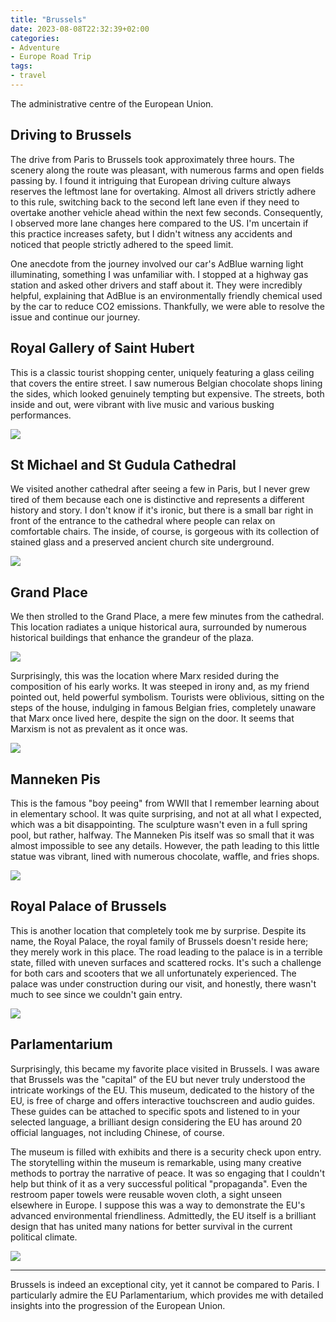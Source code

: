 ```yaml
---
title: "Brussels"
date: 2023-08-08T22:32:39+02:00
categories:
- Adventure
- Europe Road Trip
tags:
- travel
---
```


The administrative centre of the European Union.

## Driving to Brussels

The drive from Paris to Brussels took approximately three hours. The scenery along the route was pleasant, with numerous farms and open fields passing by. I found it intriguing that European driving culture always reserves the leftmost lane for overtaking. Almost all drivers strictly adhere to this rule, switching back to the second left lane even if they need to overtake another vehicle ahead within the next few seconds. Consequently, I observed more lane changes here compared to the US. I'm uncertain if this practice increases safety, but I didn't witness any accidents and noticed that people strictly adhered to the speed limit.

One anecdote from the journey involved our car's AdBlue warning light illuminating, something I was unfamiliar with. I stopped at a highway gas station and asked other drivers and staff about it. They were incredibly helpful, explaining that AdBlue is an environmentally friendly chemical used by the car to reduce CO2 emissions. Thankfully, we were able to resolve the issue and continue our journey.

## Royal Gallery of Saint Hubert

This is a classic tourist shopping center, uniquely featuring a glass ceiling that covers the entire street. I saw numerous Belgian chocolate shops lining the sides, which looked genuinely tempting but expensive. The streets, both inside and out, were vibrant with live music and various busking performances.

![](https://cdn.jsdelivr.net/gh/declan-haojin/blog-image@master/2023/202308081348779.webp)

## St Michael and St Gudula Cathedral

We visited another cathedral after seeing a few in Paris, but I never grew tired of them because each one is distinctive and represents a different history and story. I don't know if it's ironic, but there is a small bar right in front of the entrance to the cathedral where people can relax on comfortable chairs. The inside, of course, is gorgeous with its collection of stained glass and a preserved ancient church site underground.

![](https://cdn.jsdelivr.net/gh/declan-haojin/blog-image@master/2023/202308081350969.webp)

## Grand Place

We then strolled to the Grand Place, a mere few minutes from the cathedral. This location radiates a unique historical aura, surrounded by numerous historical buildings that enhance the grandeur of the plaza.

![](https://cdn.jsdelivr.net/gh/declan-haojin/blog-image@master/2023/202308081353145.webp)

Surprisingly, this was the location where Marx resided during the composition of his early works. It was steeped in irony and, as my friend pointed out, held powerful symbolism. Tourists were oblivious, sitting on the steps of the house, indulging in famous Belgian fries, completely unaware that Marx once lived here, despite the sign on the door. It seems that Marxism is not as prevalent as it once was.

![](https://cdn.jsdelivr.net/gh/declan-haojin/blog-image@master/2023/202308081357310.webp)

## Manneken Pis

This is the famous "boy peeing" from WWII that I remember learning about in elementary school. It was quite surprising, and not at all what I expected, which was a bit disappointing. The sculpture wasn't even in a full spring pool, but rather, halfway. The Manneken Pis itself was so small that it was almost impossible to see any details. However, the path leading to this little statue was vibrant, lined with numerous chocolate, waffle, and fries shops.

![](https://cdn.jsdelivr.net/gh/declan-haojin/blog-image@master/2023/202308081411336.webp)

## Royal Palace of Brussels

This is another location that completely took me by surprise. Despite its name, the Royal Palace, the royal family of Brussels doesn't reside here; they merely work in this place. The road leading to the palace is in a terrible state, filled with uneven surfaces and scattered rocks. It's such a challenge for both cars and scooters that we all unfortunately experienced. The palace was under construction during our visit, and honestly, there wasn't much to see since we couldn't gain entry.

![](https://cdn.jsdelivr.net/gh/declan-haojin/blog-image@master/2023/202308081415763.webp)

## Parlamentarium

Surprisingly, this became my favorite place visited in Brussels. I was aware that Brussels was the "capital" of the EU but never truly understood the intricate workings of the EU. This museum, dedicated to the history of the EU, is free of charge and offers interactive touchscreen and audio guides. These guides can be attached to specific spots and listened to in your selected language, a brilliant design considering the EU has around 20 official languages, not including Chinese, of course.

The museum is filled with exhibits and there is a security check upon entry. The storytelling within the museum is remarkable, using many creative methods to portray the narrative of peace. It was so engaging that I couldn't help but think of it as a very successful political "propaganda". Even the restroom paper towels were reusable woven cloth, a sight unseen elsewhere in Europe. I suppose this was a way to demonstrate the EU's advanced environmental friendliness. Admittedly, the EU itself is a brilliant design that has united many nations for better survival in the current political climate.

![](https://cdn.jsdelivr.net/gh/declan-haojin/blog-image@master/2023/202308081415930.webp)

---

Brussels is indeed an exceptional city, yet it cannot be compared to Paris. I particularly admire the EU Parlamentarium, which provides me with detailed insights into the progression of the European Union.
